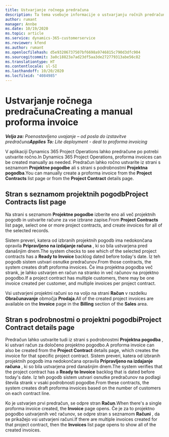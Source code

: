 ```yaml
---
title: Ustvarjanje ročnega predračuna
description: Ta tema vsebuje informacije o ustvarjanju ročnih predračunov v aplikaciji Project Operations.
author: rumant
manager: Annbe
ms.date: 10/19/2020
ms.topic: article
ms.service: dynamics-365-customerservice
ms.reviewer: kfend
ms.author: rumant
ms.openlocfilehash: d5e93206737507bf6698a9746815c790d3dfc904
ms.sourcegitcommit: 3a0c18823a7ad23df5aa3de272779313abe56c82
ms.translationtype: HT
ms.contentlocale: sl-SI
ms.lasthandoff: 10/20/2020
ms.locfileid: "4084985"
---
```

# <a name="creating-a-manual-proforma-invoice"></a><span data-ttu-id="f4cc4-103">Ustvarjanje ročnega predračuna</span><span class="sxs-lookup"><span data-stu-id="f4cc4-103">Creating a manual proforma invoice</span></span>

<span data-ttu-id="f4cc4-104">_**Velja za:** Poenostavljeno uvajanje – od posla do izstavitve predračuna_</span><span class="sxs-lookup"><span data-stu-id="f4cc4-104">_**Applies To:** Lite deployment - deal to proforma invoicing_</span></span>

<span data-ttu-id="f4cc4-105">V aplikaciji Dynamics 365 Project Operations lahko predračune po potrebi ustvarite ročno.</span><span class="sxs-lookup"><span data-stu-id="f4cc4-105">In Dynamics 365 Project Operations, proforma invoices can be created manually as needed.</span></span> <span data-ttu-id="f4cc4-106">Predračun lahko ročno ustvarite iz strani s seznamom **Projektne pogodbe** ali s strani s podrobnostmi **Projektna pogodba**.</span><span class="sxs-lookup"><span data-stu-id="f4cc4-106">You can manually create a proforma invoice from the **Project Contracts** list page or from the **Project Contract** details page.</span></span>

##  <a name="project-contracts-list-page"></a><span data-ttu-id="f4cc4-107">Stran s seznamom projektnih pogodb</span><span class="sxs-lookup"><span data-stu-id="f4cc4-107">Project Contracts list page</span></span>

<span data-ttu-id="f4cc4-108">Na strani s seznamom **Projektne pogodbe** izberite eno ali več projektnih pogodb in ustvarite račune za vse izbrane zapise.</span><span class="sxs-lookup"><span data-stu-id="f4cc4-108">From **Project Contracts** list page, select one or more project contracts, and create invoices for all of the selected records.</span></span>

<span data-ttu-id="f4cc4-109">Sistem preveri, katera od izbranih projektnih pogodb ima nedokončana opravila **Pripravljeno na izdajanje računa** , ki so bila ustvarjena pred današnjim dnem.</span><span class="sxs-lookup"><span data-stu-id="f4cc4-109">The system checks to see which of the selected project contracts has a **Ready to Invoice** backlog  dated before today's date.</span></span> <span data-ttu-id="f4cc4-110">Iz teh pogodb sistem ustvari osnutke predračunov.</span><span class="sxs-lookup"><span data-stu-id="f4cc4-110">From those contracts, the system creates draft proforma invoices.</span></span> <span data-ttu-id="f4cc4-111">Če ima projektna pogodba več strank, je lahko ustvarjen en račun na stranko in več računov na projektno pogodbo.</span><span class="sxs-lookup"><span data-stu-id="f4cc4-111">If a project contract has multiple customers, there may be one invoice created per customer, and multiple invoices per project contract.</span></span>

<span data-ttu-id="f4cc4-112">Vsi ustvarjeni projektni računi so na voljo na strani **Račun** v razdelku **Obračunavanje** območja **Prodaja**.</span><span class="sxs-lookup"><span data-stu-id="f4cc4-112">All of the created project invoices are available on the **Invoice** page in the **Billing** section of the **Sales** area.</span></span>

## <a name="project-contract-details-page"></a><span data-ttu-id="f4cc4-113">Stran s podrobnostmi o projektni pogodbi</span><span class="sxs-lookup"><span data-stu-id="f4cc4-113">Project Contract details page</span></span>

<span data-ttu-id="f4cc4-114">Predračun lahko ustvarite tudi iz strani s podrobnostmi **Projektna pogodba** , ki ustvari račun za določeno projektno pogodbo.</span><span class="sxs-lookup"><span data-stu-id="f4cc4-114">A proforma invoice can also be created from the **Project Contract** details page, which creates the invoice for that specific project contract.</span></span> <span data-ttu-id="f4cc4-115">Sistem preveri, katera od izbranih projektnih pogodb ima nedokončana opravila **Pripravljeno na izdajanje računa** , ki so bila ustvarjena pred današnjim dnem.</span><span class="sxs-lookup"><span data-stu-id="f4cc4-115">The system verifies that the project contract has a **Ready to Invoice** backlog that is dated before today's date.</span></span> <span data-ttu-id="f4cc4-116">Iz teh pogodb sistem ustvari osnutke predračunov na podlagi števila strank v vsaki podrobnosti pogodbe.</span><span class="sxs-lookup"><span data-stu-id="f4cc4-116">From these contracts, the system creates draft proforma invoices based on the number of customers on each contract line.</span></span>

<span data-ttu-id="f4cc4-117">Ko je ustvarjen prvi predračun, se odpre stran **Račun**.</span><span class="sxs-lookup"><span data-stu-id="f4cc4-117">When there's a single proforma invoice created, the **Invoice** page opens.</span></span> <span data-ttu-id="f4cc4-118">Če je za to projektno pogodbo ustvarjenih več računov, se odpre stran s seznamom **Računi** , da se prikažejo vsi ustvarjeni računi.</span><span class="sxs-lookup"><span data-stu-id="f4cc4-118">If there are multiple invoices created for that project contract, then the **Invoices** list page opens to show all of the created invoices.</span></span>
